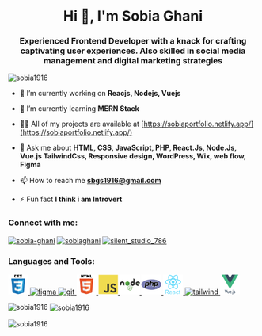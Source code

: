 <h1 align="center">Hi 👋, I'm Sobia Ghani</h1>
<h3 align="center">Experienced Frontend Developer with a knack for crafting captivating user experiences. Also skilled in social media management and digital marketing strategies</h3>

<p align="left"> <img src="https://komarev.com/ghpvc/?username=sobia1916&label=Profile%20views&color=0e75b6&style=flat" alt="sobia1916" /> </p>

- 🔭 I’m currently working on **Reacjs, Nodejs, Vuejs**

- 🌱 I’m currently learning **MERN Stack**

- 👨‍💻 All of my projects are available at [https://sobiaportfolio.netlify.app/](https://sobiaportfolio.netlify.app/)

- 💬 Ask me about **HTML, CSS, JavaScript, PHP, React.Js, Node.Js, Vue.js TailwindCss, Responsive design, WordPress, Wix, web flow, Figma**

- 📫 How to reach me **sbgs1916@gmail.com**

- ⚡ Fun fact **I think i am Introvert**

<h3 align="left">Connect with me:</h3>
<p align="left">
<a href="https://linkedin.com/in/sobia-ghani" target="blank"><img align="center" src="https://raw.githubusercontent.com/rahuldkjain/github-profile-readme-generator/master/src/images/icons/Social/linked-in-alt.svg" alt="sobia-ghani" height="30" width="40" /></a>
<a href="https://fb.com/sobiaghani" target="blank"><img align="center" src="https://raw.githubusercontent.com/rahuldkjain/github-profile-readme-generator/master/src/images/icons/Social/facebook.svg" alt="sobiaghani" height="30" width="40" /></a>
<a href="https://instagram.com/silent_studio_786" target="blank"><img align="center" src="https://raw.githubusercontent.com/rahuldkjain/github-profile-readme-generator/master/src/images/icons/Social/instagram.svg" alt="silent_studio_786" height="30" width="40" /></a>
</p>

<h3 align="left">Languages and Tools:</h3>
<p align="left"> <a href="https://www.w3schools.com/css/" target="_blank" rel="noreferrer"> <img src="https://raw.githubusercontent.com/devicons/devicon/master/icons/css3/css3-original-wordmark.svg" alt="css3" width="40" height="40"/> </a> <a href="https://www.figma.com/" target="_blank" rel="noreferrer"> <img src="https://www.vectorlogo.zone/logos/figma/figma-icon.svg" alt="figma" width="40" height="40"/> </a> <a href="https://git-scm.com/" target="_blank" rel="noreferrer"> <img src="https://www.vectorlogo.zone/logos/git-scm/git-scm-icon.svg" alt="git" width="40" height="40"/> </a> <a href="https://www.w3.org/html/" target="_blank" rel="noreferrer"> <img src="https://raw.githubusercontent.com/devicons/devicon/master/icons/html5/html5-original-wordmark.svg" alt="html5" width="40" height="40"/> </a> <a href="https://developer.mozilla.org/en-US/docs/Web/JavaScript" target="_blank" rel="noreferrer"> <img src="https://raw.githubusercontent.com/devicons/devicon/master/icons/javascript/javascript-original.svg" alt="javascript" width="40" height="40"/> </a> <a href="https://nodejs.org" target="_blank" rel="noreferrer"> <img src="https://raw.githubusercontent.com/devicons/devicon/master/icons/nodejs/nodejs-original-wordmark.svg" alt="nodejs" width="40" height="40"/> </a> <a href="https://www.php.net" target="_blank" rel="noreferrer"> <img src="https://raw.githubusercontent.com/devicons/devicon/master/icons/php/php-original.svg" alt="php" width="40" height="40"/> </a> <a href="https://reactjs.org/" target="_blank" rel="noreferrer"> <img src="https://raw.githubusercontent.com/devicons/devicon/master/icons/react/react-original-wordmark.svg" alt="react" width="40" height="40"/> </a> <a href="https://tailwindcss.com/" target="_blank" rel="noreferrer"> <img src="https://www.vectorlogo.zone/logos/tailwindcss/tailwindcss-icon.svg" alt="tailwind" width="40" height="40"/> </a> <a href="https://vuejs.org/" target="_blank" rel="noreferrer"> <img src="https://raw.githubusercontent.com/devicons/devicon/master/icons/vuejs/vuejs-original-wordmark.svg" alt="vuejs" width="40" height="40"/> </a> </p>

<p><img align="left" src="https://github-readme-stats.vercel.app/api/top-langs?username=sobia1916&show_icons=true&locale=en&layout=compact" alt="sobia1916" /></p>

<p>&nbsp;<img align="center" src="https://github-readme-stats.vercel.app/api?username=sobia1916&show_icons=true&locale=en" alt="sobia1916" /></p>

<p><img align="center" src="https://github-readme-streak-stats.herokuapp.com/?user=sobia1916&" alt="sobia1916" /></p>
